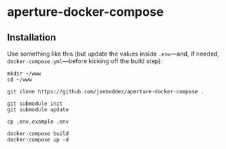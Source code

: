 # aperture-docker-compose

## Installation
Use something like this (but update the values inside `.env`—and, if needed, `docker-compose.yml`—before kicking off the build step):
```
mkdir ~/www
cd ~/www

git clone https://github.com/janboddez/aperture-docker-compose .

git submodule init
git submodule update

cp .env.example .env

docker-compose build
docker-compose up -d

```
